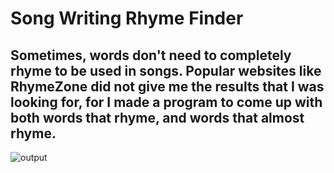# Song Writing Rhyme Finder
## Sometimes, words don't need to completely rhyme to be used in songs. Popular websites like RhymeZone did not give me the results that I was looking for, for I made a program to come up with both words that rhyme, and words that almost rhyme.
![output](https://github.com/Caleb2580/Song-Writing-Rhyme-Finder/blob/main/output.png)
